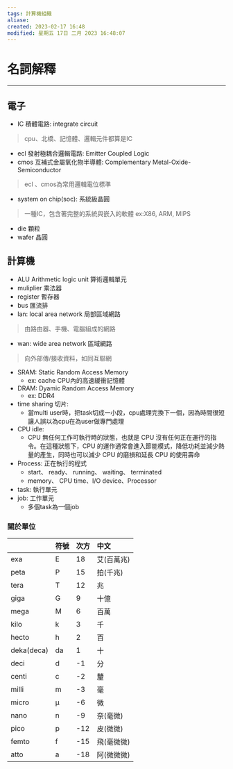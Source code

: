 ```yaml
---
tags: 計算機組織
aliase: 
created: 2023-02-17 16:48
modified: 星期五 17日 二月 2023 16:48:07
---
```


# 名詞解釋
***
## 電子
- IC 積體電路: integrate circuit 
>cpu、北橋、記憶體、邏輯元件都算是IC
- ecl 發射極耦合邏輯電路: Emitter Coupled Logic
- cmos 互補式金屬氧化物半導體: Complementary Metal-Oxide-Semiconductor
>ecl 、cmos為常用邏輯電位標準
- system on chip(soc): 系統級晶圓
>一種IC，包含著完整的系統與嵌入的軟體 ex:X86, ARM, MIPS
- die 顆粒
- wafer 晶圓


## 計算機
- ALU Arithmetic logic unit 算術邏輯單元
- muliplier 乘法器
- register 暫存器
- bus 匯流排
- lan: local area network 局部區域網路
>由路由器、手機、電腦組成的網路
- wan: wide area network 區域網路
>向外部傳/接收資料，如同互聯網
- SRAM: Static Random Access Memory
	- ex: cache CPU內的高速緩衝記憶體
- DRAM: Dyamic Random Access Memory
	- ex: DDR4
- time sharing 切片: 
	- 當multi user時，把task切成一小段，cpu處理完換下一個，因為時間很短讓人誤以為cpu在為user做專門處理
- CPU idle: 
	- CPU 無任何工作可執行時的狀態，也就是 CPU 沒有任何正在運行的指令。在這種狀態下，CPU 的運作通常會進入節能模式，降低功耗並減少熱量的產生，同時也可以減少 CPU 的磨損和延長 CPU 的使用壽命
- Process: 正在執行的程式
	- start、 ready、 running、 waiting、 terminated
	- memory、 CPU time、I/O device、Processor
- task: 執行單元
- job: 工作單元
	- 多個task為一個job
### 關於單位

|              | 符號   | 次方    | 中文       |
|:-------------|:-----|:------|:---------|
|  exa         |  E   |   18  |  艾(百萬兆)  |
|  peta        |  P   |   15  |  拍(千兆)   |
|  tera        |  T   |   12  |  兆       |
|  giga        |  G   |    9  |  十億      |
|  mega        |  M   |    6  |  百萬      |
|  kilo        |  k   |    3  |  千       |
|  hecto       |  h   |    2  |  百       |
|  deka(deca)  |  da  |    1  |  十       |
|  deci        |  d   |   -1  |  分       |
|  centi       |  c   |   -2  |  釐       |
|  milli       |  m   |   -3  |  毫       |
|  micro       |  µ   |   -6  |  微       |
|  nano        |  n   |   -9  |  奈(毫微)   |
|  pico        |  p   |  -12  |  皮(微微)   |
|  femto       |  f   |  -15  |  飛(毫微微)  |
|  atto        |  a   |  -18  |  阿(微微微)  |  


